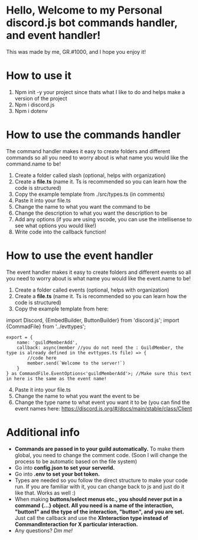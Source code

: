 # Hello, Welcome to my Personal discord.js bot commands handler, and event handler!


This was made by me, GR.#1000, and I hope you enjoy it!



# How to use it

1. Npm init -y your project since thats what I like to do and helps make a version of the project
2. Npm i discord.js
3. Npm i dotenv

# How to use the commands handler

The command handler makes it easy to create folders and different commands so all you need to worry about is what name you would like the command.name to be!

1. Create a folder called slash (optional, helps with organization)
2. Create a **file.ts** (name it. Ts is recommended so you can learn how the code is structured)
3. Copy the example template from ./src/types.ts (in comments)
4. Paste it into your file.ts
5. Change the name to what you want the command to be
6. Change the description to what you want the description to be
7. Add any options (if you are using vscode, you can use the intellisense to see what options you would like!)
8. Write code into the callback function!

# How to use the event handler

The event handler makes it easy to create folders and different events so all you need to worry about is what name you would like the event.name to be!

1. Create a folder called events (optional, helps with organization)
2. Create a **file.ts** (name it. Ts is recommended so you can learn how the code is structured)
3. Copy the example template from here:

import Discord, {EmbedBuilder, ButtonBuilder} from 'discord.js';
import {CommadFile} from '../evttypes';
```
export = {
    name: 'guildMemberAdd',
    callback: async(member //you do not need the : GuildMember, the type is already defined in the evttypes.ts file) => {
        //code here
        member.send(`Welcome to the server!`)
    }
} as CommandFile.EventOptions<'guildMemberAdd'>; //Make sure this text in here is the same as the event name!
```
4. Paste it into your file.ts
5. Change the name to what you want the event to be
6. Change the type name to what event you want it to be (you can find the event names here: https://discord.js.org/#/docs/main/stable/class/Client


# Additional info

- **Commands are passed in to your guild automatically.** To make them global, you need to change the comment code. (Soon I will change the process to be automatic based on the file system)
- Go into **config.json to set your serverId.**
- Go into **.env to set your bot token.**
- Types are needed so you follow the direct structure to make your code run. If you are familiar with it, you can change back to js and just do it like that. Works as well :)
- When making **buttons/select menus etc., you should never put in a command {...} object. All you need is a name of the interaction, "button1" and the type of the interaction, "button", and you are set.** Just call the callback and use the **XInteraction type instead of CommandInteraction for X particular interaction.**
- Any questions? *Dm me!*

